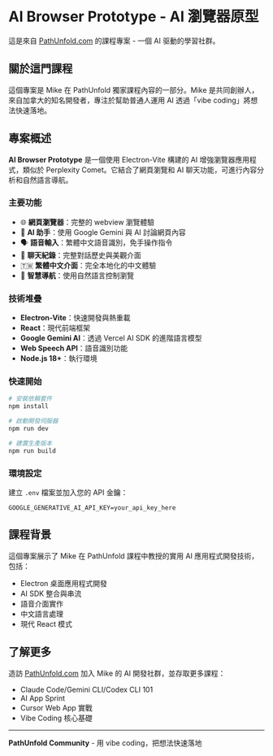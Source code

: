 # AI Browser Prototype - AI 瀏覽器原型

這是來自 [PathUnfold.com](https://www.pathunfold.com/mike) 的課程專案 - 一個 AI 驱動的學習社群。

## 關於這門課程

這個專案是 Mike 在 PathUnfold 獨家課程內容的一部分。Mike 是共同創辦人，來自加拿大的知名開發者，專注於幫助普通人運用 AI 透過「vibe coding」將想法快速落地。

## 專案概述

**AI Browser Prototype** 是一個使用 Electron-Vite 構建的 AI 增強瀏覽器應用程式，類似於 Perplexity Comet。它結合了網頁瀏覽和 AI 聊天功能，可進行內容分析和自然語言導航。

### 主要功能

- 🌐 **網頁瀏覽器**：完整的 webview 瀏覽體驗
- 🤖 **AI 助手**：使用 Google Gemini 與 AI 討論網頁內容
- 🗣️ **語音輸入**：繁體中文語音識別，免手操作指令
- 💬 **聊天紀錄**：完整對話歷史與美觀介面
- 🇹🇼 **繁體中文介面**：完全本地化的中文體驗
- 🎯 **智慧導航**：使用自然語言控制瀏覽

### 技術堆疊

- **Electron-Vite**：快速開發與熱重載
- **React**：現代前端框架
- **Google Gemini AI**：透過 Vercel AI SDK 的進階語言模型
- **Web Speech API**：語音識別功能
- **Node.js 18+**：執行環境

### 快速開始

```bash
# 安裝依賴套件
npm install

# 啟動開發伺服器
npm run dev

# 建置生產版本
npm run build
```

### 環境設定

建立 `.env` 檔案並加入您的 API 金鑰：
```
GOOGLE_GENERATIVE_AI_API_KEY=your_api_key_here
```

## 課程背景

這個專案展示了 Mike 在 PathUnfold 課程中教授的實用 AI 應用程式開發技術，包括：

- Electron 桌面應用程式開發
- AI SDK 整合與串流
- 語音介面實作
- 中文語言處理
- 現代 React 模式

## 了解更多

造訪 [PathUnfold.com](https://www.pathunfold.com/mike) 加入 Mike 的 AI 開發社群，並存取更多課程：

- Claude Code/Gemini CLI/Codex CLI 101
- AI App Sprint
- Cursor Web App 實戰
- Vibe Coding 核心基礎

---

**PathUnfold Community** - 用 vibe coding，把想法快速落地